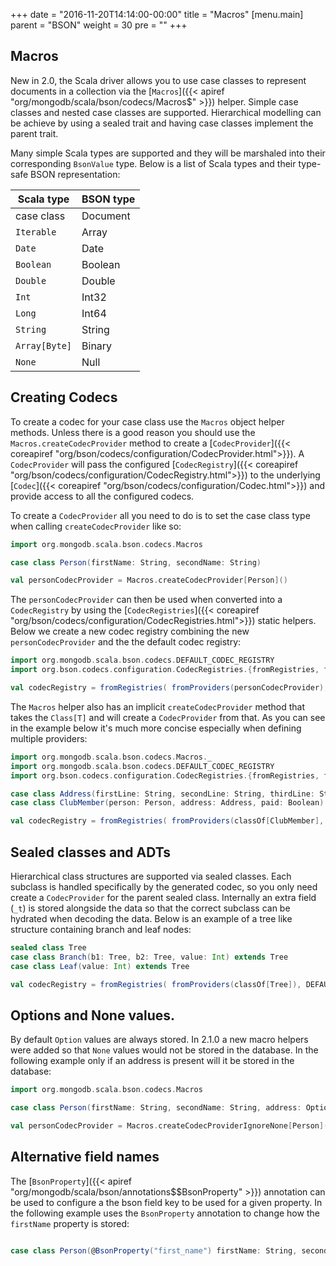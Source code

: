 +++
date = "2016-11-20T14:14:00-00:00"
title = "Macros"
[menu.main]
  parent = "BSON"
  weight = 30
  pre = "<i class='fa fa-cog'></i>"
+++

## Macros

New in 2.0, the Scala driver allows you to use case classes to represent documents in a collection via the 
[`Macros`]({{< apiref "org/mongodb/scala/bson/codecs/Macros$" >}}) helper.  Simple case classes and nested case classes are supported. 
Hierarchical modelling can be achieve by using a sealed trait and having case classes implement the parent trait.

Many simple Scala types are supported and they will be marshaled into their corresponding 
`BsonValue` type. Below is a list of Scala types and their type-safe BSON representation:
   
| Scala type                        | BSON type         |
|-----------------------------------|-------------------|
| case class                        | Document          |
| `Iterable`                        | Array             |
| `Date`                            | Date              |
| `Boolean`                         | Boolean           |
| `Double`                          | Double            |
| `Int`                             | Int32             |
| `Long`                            | Int64             |
| `String`                          | String            |
| `Array[Byte]`                     | Binary            |
| `None`                            | Null              |


## Creating Codecs

To create a codec for your case class use the `Macros` object helper methods. Unless there is a good reason you should use the 
`Macros.createCodecProvider` method to create a [`CodecProvider`]({{< coreapiref "org/bson/codecs/configuration/CodecProvider.html">}}). 
A `CodecProvider` will pass the configured [`CodecRegistry`]({{< coreapiref "org/bson/codecs/configuration/CodecRegistry.html">}}) to the 
underlying [`Codec`]({{< coreapiref "org/bson/codecs/configuration/Codec.html">}}) and provide access to all the configured codecs.

To create a `CodecProvider` all you need to do is to set the case class type when calling `createCodecProvider` like so:

```scala
import org.mongodb.scala.bson.codecs.Macros

case class Person(firstName: String, secondName: String)

val personCodecProvider = Macros.createCodecProvider[Person]()
```

The `personCodecProvider` can then be used when converted into a `CodecRegistry` by using the [`CodecRegistries`]({{< coreapiref "org/bson/codecs/configuration/CodecRegistries.html">}}) static helpers. Below we create a new codec registry combining the new `personCodecProvider` and the the default codec registry:

```scala
import org.mongodb.scala.bson.codecs.DEFAULT_CODEC_REGISTRY
import org.bson.codecs.configuration.CodecRegistries.{fromRegistries, fromProviders}

val codecRegistry = fromRegistries( fromProviders(personCodecProvider), DEFAULT_CODEC_REGISTRY )
```

The `Macros` helper also has an implicit `createCodecProvider` method that takes the `Class[T]` and will create a `CodecProvider` from that.
As you can see in the example below it's much more concise especially when defining multiple providers:

```scala
import org.mongodb.scala.bson.codecs.Macros._
import org.mongodb.scala.bson.codecs.DEFAULT_CODEC_REGISTRY
import org.bson.codecs.configuration.CodecRegistries.{fromRegistries, fromProviders}

case class Address(firstLine: String, secondLine: String, thirdLine: String, town: String, zipCode: String)
case class ClubMember(person: Person, address: Address, paid: Boolean)

val codecRegistry = fromRegistries( fromProviders(classOf[ClubMember], classOf[Person], classOf[Address]), DEFAULT_CODEC_REGISTRY )
```

## Sealed classes and ADTs

Hierarchical class structures are supported via sealed classes. Each subclass is handled specifically by the generated codec, so you only 
need create a `CodecProvider` for the parent sealed class. Internally an extra field (`_t`) is stored alongside the data so that 
the correct subclass can be hydrated when decoding the data.  Below is an example of a tree like structure containing branch and leaf nodes:


```scala
sealed class Tree
case class Branch(b1: Tree, b2: Tree, value: Int) extends Tree
case class Leaf(value: Int) extends Tree

val codecRegistry = fromRegistries( fromProviders(classOf[Tree]), DEFAULT_CODEC_REGISTRY )
```


## Options and None values.

By default `Option` values are always stored. In 2.1.0 a new macro helpers were added so that `None` values would not be stored in the 
database. In the following example only if an address is present will it be stored in the database:

```scala
import org.mongodb.scala.bson.codecs.Macros

case class Person(firstName: String, secondName: String, address: Option[Address])

val personCodecProvider = Macros.createCodecProviderIgnoreNone[Person]()
```


## Alternative field names

The [`BsonProperty`]({{< apiref "org/mongodb/scala/bson/annotations$$BsonProperty" >}}) annotation can be used to configure a the bson 
field key to be used for a given property. In the following example uses the `BsonProperty` annotation to change how the `firstName` 
property is stored:

```scala

case class Person(@BsonProperty("first_name") firstName: String, secondName: String)

```
